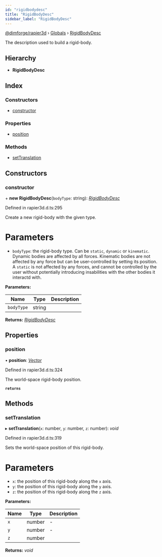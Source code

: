 ```yaml
---
id: "rigidbodydesc"
title: "RigidBodyDesc"
sidebar_label: "RigidBodyDesc"
---
```


[@dimforge/rapier3d](../index.md) › [Globals](../globals.md) › [RigidBodyDesc](rigidbodydesc.md)

The description used to build a rigid-body.

## Hierarchy

* **RigidBodyDesc**

## Index

### Constructors

* [constructor](rigidbodydesc.md#constructor)

### Properties

* [position](rigidbodydesc.md#position)

### Methods

* [setTranslation](rigidbodydesc.md#settranslation)

## Constructors

###  constructor

\+ **new RigidBodyDesc**(`bodyType`: string): *[RigidBodyDesc](rigidbodydesc.md)*

Defined in rapier3d.d.ts:295

Create a new rigid-body with the given type.

# Parameters
- `bodyType`: the rigid-body type. Can be `static`, `dynamic` or `kinematic`. Dynamic bodies
              are affected by all forces. Kinematic bodies are not affected by any force but can be
              user-controlled by setting its position. A `static` is not affected by any forces, and
              cannot be controlled by the user without potentially introducing insabilities with
              the other bodies it interactd with.

**Parameters:**

Name | Type | Description |
------ | ------ | ------ |
`bodyType` | string |   |

**Returns:** *[RigidBodyDesc](rigidbodydesc.md)*

## Properties

###  position

• **position**: *[Vector](vector.md)*

Defined in rapier3d.d.ts:324

The world-space rigid-body position.

**`returns`** 

## Methods

###  setTranslation

▸ **setTranslation**(`x`: number, `y`: number, `z`: number): *void*

Defined in rapier3d.d.ts:319

Sets the world-space position of this rigid-body.

# Parameters
- `x`: the position of this rigid-body along the `x` axis.
- `y`: the position of this rigid-body along the `y` axis.
- `z`: the position of this rigid-body along the `z` axis.

**Parameters:**

Name | Type | Description |
------ | ------ | ------ |
`x` | number | - |
`y` | number | - |
`z` | number |   |

**Returns:** *void*
